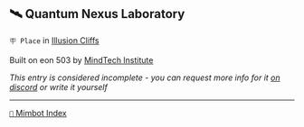 ## 🛰️ Quantum Nexus Laboratory

`🪧 Place` in [Illusion Cliffs](<https://zeithalt.github.io/r/illusion_cliffs.html>)

Built on eon 503 by [MindTech Institute](<https://zeithalt.github.io/r/mindtech_institute.html>)

_This entry is considered incomplete - you can request more info for it [on discord](<https://discord.com/channels/562910943848169472/1173922660489633802>) or write it yourself_


-----
[`📑` Mimbot Index](<https://zeithalt.github.io/r/#f880>)
<!---
keywords:  mt, illusion cliffs
aliases: 
-->